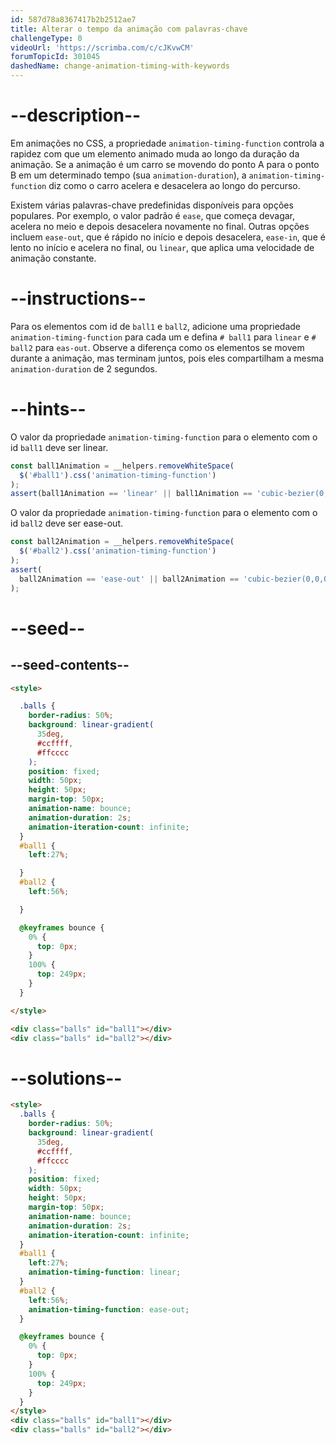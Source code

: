 ```yaml
---
id: 587d78a8367417b2b2512ae7
title: Alterar o tempo da animação com palavras-chave
challengeType: 0
videoUrl: 'https://scrimba.com/c/cJKvwCM'
forumTopicId: 301045
dashedName: change-animation-timing-with-keywords
---
```


# --description--

Em animações no CSS, a propriedade `animation-timing-function` controla a rapidez com que um elemento animado muda ao longo da duração da animação. Se a animação é um carro se movendo do ponto A para o ponto B em um determinado tempo (sua `animation-duration`), a `animation-timing-function` diz como o carro acelera e desacelera ao longo do percurso.

Existem várias palavras-chave predefinidas disponíveis para opções populares. Por exemplo, o valor padrão é `ease`, que começa devagar, acelera no meio e depois desacelera novamente no final. Outras opções incluem `ease-out`, que é rápido no início e depois desacelera, `ease-in`, que é lento no início e acelera no final, ou `linear`, que aplica uma velocidade de animação constante.

# --instructions--

Para os elementos com id de `ball1` e `ball2`, adicione uma propriedade `animation-timing-function` para cada um e defina `# ball1` para `linear` e `# ball2` para `eas-out`. Observe a diferença como os elementos se movem durante a animação, mas terminam juntos, pois eles compartilham a mesma `animation-duration` de 2 segundos.

# --hints--

O valor da propriedade `animation-timing-function` para o elemento com o id `ball1` deve ser linear.

```js
const ball1Animation = __helpers.removeWhiteSpace(
  $('#ball1').css('animation-timing-function')
);
assert(ball1Animation == 'linear' || ball1Animation == 'cubic-bezier(0,0,1,1)');
```

O valor da propriedade `animation-timing-function` para o elemento com o id `ball2` deve ser ease-out.

```js
const ball2Animation = __helpers.removeWhiteSpace(
  $('#ball2').css('animation-timing-function')
);
assert(
  ball2Animation == 'ease-out' || ball2Animation == 'cubic-bezier(0,0,0.58,1)'
);
```

# --seed--

## --seed-contents--

```html
<style>

  .balls {
    border-radius: 50%;
    background: linear-gradient(
      35deg,
      #ccffff,
      #ffcccc
    );
    position: fixed;
    width: 50px;
    height: 50px;
    margin-top: 50px;
    animation-name: bounce;
    animation-duration: 2s;
    animation-iteration-count: infinite;
  }
  #ball1 {
    left:27%;

  }
  #ball2 {
    left:56%;

  }

  @keyframes bounce {
    0% {
      top: 0px;
    }
    100% {
      top: 249px;
    }
  }

</style>

<div class="balls" id="ball1"></div>
<div class="balls" id="ball2"></div>
```

# --solutions--

```html
<style>
  .balls {
    border-radius: 50%;
    background: linear-gradient(
      35deg,
      #ccffff,
      #ffcccc
    );
    position: fixed;
    width: 50px;
    height: 50px;
    margin-top: 50px;
    animation-name: bounce;
    animation-duration: 2s;
    animation-iteration-count: infinite;
  }
  #ball1 {
    left:27%;
    animation-timing-function: linear;
  }
  #ball2 {
    left:56%;
    animation-timing-function: ease-out;
  }

  @keyframes bounce {
    0% {
      top: 0px;
    }
    100% {
      top: 249px;
    }
  }
</style>
<div class="balls" id="ball1"></div>
<div class="balls" id="ball2"></div>
```
